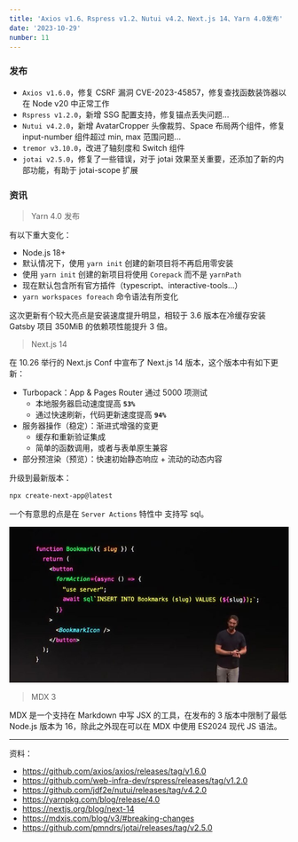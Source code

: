 ```yaml
---
title: 'Axios v1.6、Rspress v1.2、Nutui v4.2、Next.js 14、Yarn 4.0发布'
date: '2023-10-29'
number: 11
---
```


### 发布

- `Axios v1.6.0`，修复 CSRF 漏洞 CVE-2023-45857，修复查找函数装饰器以在 Node v20 中正常工作
- `Rspress v1.2.0`，新增 SSG 配置支持，修复锚点丢失问题...
- `Nutui v4.2.0`，新增 AvatarCropper 头像裁剪、Space 布局两个组件，修复 input-number 组件超过 min, max 范围问题...
- `tremor v3.10.0`，改进了轴刻度和 Switch 组件
- `jotai v2.5.0`，修复了一些错误，对于 jotai 效果至关重要，还添加了新的内部功能，有助于 jotai-scope 扩展

### 资讯

> Yarn 4.0 发布

有以下重大变化：

- Node.js 18+
- 默认情况下，使用 `yarn init` 创建的新项目将不再启用零安装
- 使用 `yarn init` 创建的新项目将使用 `Corepack` 而不是 `yarnPath`
- 现在默认包含所有官方插件（typescript、interactive-tools...）
- `yarn workspaces foreach` 命令语法有所变化

这次更新有个较大亮点是安装速度提升明显，相较于 3.6 版本在冷缓存安装 Gatsby 项目 350MiB 的依赖项性能提升 3 倍。

> Next.js 14

在 10.26 举行的 Next.js Conf 中宣布了 Next.js 14 版本，这个版本中有如下更新：

- Turbopack：App & Pages Router 通过 5000 项测试
  - 本地服务器启动速度提高 **`53%`**
  - 通过快速刷新，代码更新速度提高 **`94%`**
- 服务器操作（稳定）：渐进式增强的变更
  - 缓存和重新验证集成
  - 简单的函数调用，或者与表单原生兼容
- 部分预渲染（预览）：快速初始静态响应 + 流动的动态内容

升级到最新版本：

```bash
npx create-next-app@latest
```

一个有意思的点是在 `Server Actions` 特性中 支持写 sql。

![](../assets/next.png)

> MDX 3

MDX 是一个支持在 Markdown 中写 JSX 的工具，在发布的 3 版本中限制了最低 Node.js 版本为 16，除此之外现在可以在 MDX 中使用 ES2024 现代 JS 语法。

---

资料：

- https://github.com/axios/axios/releases/tag/v1.6.0
- https://github.com/web-infra-dev/rspress/releases/tag/v1.2.0
- https://github.com/jdf2e/nutui/releases/tag/v4.2.0
- https://yarnpkg.com/blog/release/4.0
- https://nextjs.org/blog/next-14
- https://mdxjs.com/blog/v3/#breaking-changes
- https://github.com/pmndrs/jotai/releases/tag/v2.5.0
